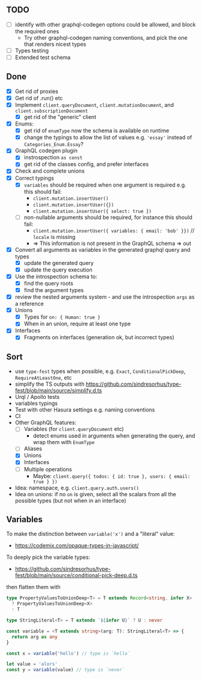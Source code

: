 ## TODO

- [ ] identify with other graphql-codegen options could be allowed, and block the required ones
  - Try other graphql-codegen naming conventions, and pick the one that renders nicest types
- [ ] Types testing
- [ ] Extended test schema

## Done

- [x] Get rid of proxies
- [x] Get rid of .run() etc
- [x] Implement `client.queryDocument`, `client.mutationDocument`, and `client.subscriptionDocument`
  - [x] get rid of the "generic" client
- [x] Enums:
  - [x] get rid of `enumType` now the schema is available on runtime
  - [x] change the typings to allow the list of values e.g. `'essay'` instead of `Categories_Enum.Essay`?
- [x] GraphQL codegen plugin
  - [x] instrospection `as const`
  - [x] get rid of the classes config, and prefer interfaces
- [x] Check and complete unions
- [x] Correct typings
  - [x] `variables` should be required when one argument is required e.g. this should fail:
    - `client.mutation.insertUser()`
    - `client.mutation.insertUser({})`
    - `client.mutation.insertUser({ select: true })`
  - [ ] non-nullable arguments should be required, for instance this should fail:
    - `client.mutation.insertUser({ variables: { email: 'bob' }})` // `locale` is missing
    - => This information is not present in the GraphQL schema => out
- [x] Convert all arguments as variables in the generated graphql query and types
  - [x] update the generated query
  - [x] update the query execution
- [x] Use the introspection schema to:
  - [x] find the query roots
  - [x] find the argument types
- [x] review the nested arguments system - and use the introspection `args` as a reference
- [x] Unions
  - [x] Types for `on: { Human: true }`
  - [x] When in an union, require at least one type
- [x] Interfaces
  - [x] Fragments on interfaces (generation ok, but incorrect types)

## Sort

- use `type-fest` types when possible, e.g. `Exact`, `ConditionalPickDeep`, `RequireAtLeastOne`, etc
- simplify the TS outputs with https://github.com/sindresorhus/type-fest/blob/main/source/simplify.d.ts
- Urql / Apollo tests
- variables typings
- Test with other Hasura settings e.g. naming conventions
- CI
- Other GraphQL features:
  - [ ] Variables (for `client.queryDocument` etc)
    - detect enums used in arguments when generating the query, and wrap them with `EnumType`
  - [ ] Aliases
  - [x] Unions
  - [x] Interfaces
  - [ ] Multiple operations
    - Maybe: `client.query({ todos: { id: true }, users: { email: true } })`
- Idea: namespace, e.g. `client.query.auth.users()`
- Idea on unions: if no `on` is given, select all the scalars from all the possible types
  (but not when in an interface)

## Variables

To make the distinction between `variable('x')` and a "literal" value:

- https://codemix.com/opaque-types-in-javascript/

To deeply pick the variable types:

- https://github.com/sindresorhus/type-fest/blob/main/source/conditional-pick-deep.d.ts

then flatten them with

```ts
type PropertyValuesToUnionDeep<T> = T extends Record<string, infer X>
  ? PropertyValuesToUnionDeep<X>
  : T
```

```typescript
type StringLiteral<T> = T extends `${infer U}` ? U : never

const variable = <T extends string>(arg: T): StringLiteral<T> => {
  return arg as any
}

const x = variable('hello') // type is `hello`

let value = 'alors'
const y = variable(value) // type is `never`
```
